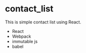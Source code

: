 # contact_list
This is simple contact list using React.

<ul>
  <li> React </li>
  <li> Webpack </li>
  <li> immutable js </li>
  <li> babel </li>
</ul>
